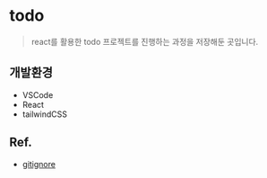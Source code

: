 # todo 

> react를 활용한 todo 프로젝트를 진행하는 과정을 저장해둔 곳입니다.

## 개발환경

* VSCode 
* React
* tailwindCSS 

## Ref.

* [gitignore](https://www.toptal.com/developers/gitignore)